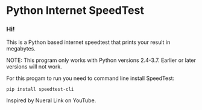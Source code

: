 <h1>Python Internet SpeedTest</h1> 
 <h3>Hi!</h3>

 This is a Python based internet speedtest that prints your result in megabytes. 

 NOTE: This program only works with Python versions 2.4-3.7. Earlier or later versions will not work.

 For this progam to run you need to command line install SpeedTest: 

 ```pip install speedtest-cli```

 Inspired by Nueral Link on YouTube. 


